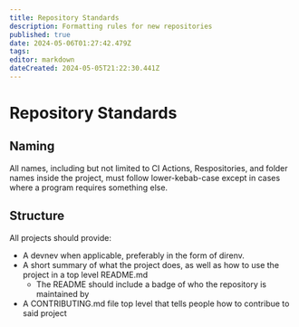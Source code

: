 ```yaml
---
title: Repository Standards
description: Formatting rules for new repositories
published: true
date: 2024-05-06T01:27:42.479Z
tags: 
editor: markdown
dateCreated: 2024-05-05T21:22:30.441Z
---
```


# Repository Standards

## Naming
All names, including but not limited to CI Actions, Respositories, and folder names inside the project, must follow lower-kebab-case except in cases where a program requires something else.

## Structure
All projects should provide:
- A devnev when applicable, preferably in the form of direnv. 
- A short summary of what the project does, as well as how to use the project in a top level README.​md
	- The README should include a badge of who the repository is maintained by
- A CONTRIBUTING.​md file top level that tells people how to contribue to said project
